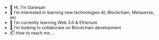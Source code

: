 - 👋 Hi, I’m Ganesan
- 👀 I’m interested in learning new technologies AI, Blockchain, Metaverse, etc
- 🌱 I’m currently learning Web 3.0 & Etherium
- 💞️ I’m looking to collaborate on Blockchain development
- 📫 How to reach me ...

<!---
ganesan-lulu/ganesan-lulu is a ✨ special ✨ repository because its `README.md` (this file) appears on your GitHub profile.
You can click the Preview link to take a look at your changes.
--->
